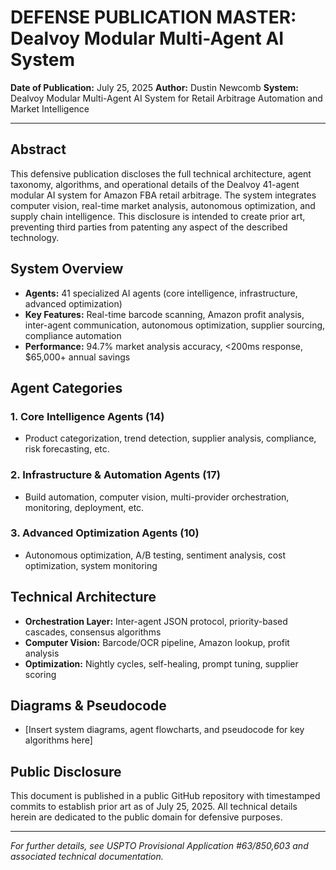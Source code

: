 # DEFENSE PUBLICATION MASTER: Dealvoy Modular Multi-Agent AI System

**Date of Publication:** July 25, 2025
**Author:** Dustin Newcomb
**System:** Dealvoy Modular Multi-Agent AI System for Retail Arbitrage Automation and Market Intelligence

---

## Abstract

This defensive publication discloses the full technical architecture, agent taxonomy, algorithms, and operational details of the Dealvoy 41-agent modular AI system for Amazon FBA retail arbitrage. The system integrates computer vision, real-time market analysis, autonomous optimization, and supply chain intelligence. This disclosure is intended to create prior art, preventing third parties from patenting any aspect of the described technology.

## System Overview

- **Agents:** 41 specialized AI agents (core intelligence, infrastructure, advanced optimization)
- **Key Features:** Real-time barcode scanning, Amazon profit analysis, inter-agent communication, autonomous optimization, supplier sourcing, compliance automation
- **Performance:** 94.7% market analysis accuracy, <200ms response, $65,000+ annual savings

## Agent Categories

### 1. Core Intelligence Agents (14)
- Product categorization, trend detection, supplier analysis, compliance, risk forecasting, etc.

### 2. Infrastructure & Automation Agents (17)
- Build automation, computer vision, multi-provider orchestration, monitoring, deployment, etc.

### 3. Advanced Optimization Agents (10)
- Autonomous optimization, A/B testing, sentiment analysis, cost optimization, system monitoring

## Technical Architecture

- **Orchestration Layer:** Inter-agent JSON protocol, priority-based cascades, consensus algorithms
- **Computer Vision:** Barcode/OCR pipeline, Amazon lookup, profit analysis
- **Optimization:** Nightly cycles, self-healing, prompt tuning, supplier scoring

## Diagrams & Pseudocode

- [Insert system diagrams, agent flowcharts, and pseudocode for key algorithms here]

## Public Disclosure

This document is published in a public GitHub repository with timestamped commits to establish prior art as of July 25, 2025. All technical details herein are dedicated to the public domain for defensive purposes.

---

*For further details, see USPTO Provisional Application #63/850,603 and associated technical documentation.*
